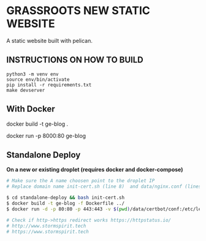 # GRASSROOTS NEW STATIC WEBSITE

A static website built with pelican.

## INSTRUCTIONS ON HOW TO BUILD

```angular2html
python3 -m venv env
source env/bin/activate
pip install -r requirements.txt
make devserver
```
## With Docker

docker build -t ge-blog .

docker run -p 8000:80 ge-blog 


## Standalone Deploy
 
__On a new or existing droplet (requires docker and docker-compose)__

```sh
# Make sure the A name choosen point to the droplet IP
# Replace domain name init-cert.sh (line 8)  and data/nginx.conf (lines 3,16,20,21)

$ cd standalone-deploy && bash init-cert.sh
$ docker build -t ge-blog -f Dockerfile ../
$ docker run -d -p 80:80 -p 443:443 -v $(pwd)/data/certbot/conf:/etc/letsencrypt -v $(pwd)/data/certbot/www:/var/www/certbot ge-blog

# Check if http->https redirect works https://httpstatus.io/
# http://www.stormspirit.tech
# https://www.stormspirit.tech
```